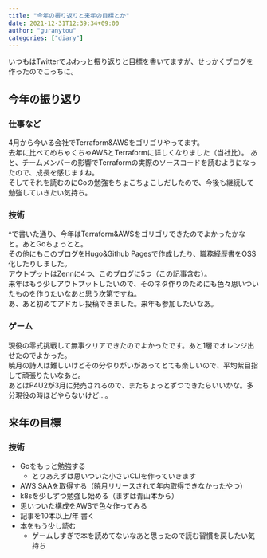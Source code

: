 ```yaml
---
title: "今年の振り返りと来年の目標とか"
date: 2021-12-31T12:39:34+09:00
author: "guranytou"
categories: ["diary"]
---
```


いつもはTwitterでふわっと振り返りと目標を書いてますが、せっかくブログを作ったのでこっちに。 

## 今年の振り返り
### 仕事など
4月から今いる会社でTerraform&AWSをゴリゴリやってます。  
去年に比べてめちゃくちゃAWSとTerraformに詳しくなりました（当社比）。 
あと、チームメンバーの影響でTerraformの実際のソースコードを読むようになったので、成長を感じますね。  
そしてそれを読むのにGoの勉強をちょこちょこしだしたので、今後も継続して勉強していきたい気持ち。  

### 技術
^で書いた通り、今年はTerraform&AWSをゴリゴリできたのでよかったかなと。あとGoちょっとと。  
その他にもこのブログをHugo&Github Pagesで作成したり、職務経歴書をOSS化したりしました。  
アウトプットはZennに4つ、このブログに5つ（この記事含む）。  
来年はもう少しアウトプットしたいので、そのネタ作りのためにも色々思いついたものを作りたいなあと思う次第ですね。  
あ、あと初めてアドカレ投稿できました。来年も参加したいなあ。

### ゲーム
現役の零式挑戦して無事クリアできたのでよかったです。あと1層でオレンジ出せたのでよかった。  
暁月の詩人は難しいけどその分やりがいがあってとても楽しいので、平均紫目指して頑張りたいなあと。  
あとはP4U2が3月に発売されるので、またちょっとずつできたらいいかな。多分現役の時ほどやらないけど...。

## 来年の目標
### 技術
- Goをもっと勉強する
    - とりあえずは思いついた小さいCLIを作っていきます
- AWS SAAを取得する（暁月リリースされて年内取得できなかったやつ）
- k8sを少しずつ勉強し始める（まずは青山本から）
- 思いついた構成をAWSで色々作ってみる
- 記事を10本以上/年 書く
- 本をもう少し読む
    - ゲームしすぎで本を読めてないなあと思ったので読む習慣を戻したい気持ち
